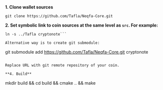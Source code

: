 **1. Clone wallet sources**

```
git clone https://github.com/Tafla/Neqfa-Core.git
```


**2. Set symbolic link to coin sources at the same level as `src`. For example:**

```
ln -s ../Tafla cryptonote```

Alternative way is to create git submodule:

```
git submodule add https://github.com/Tafla/Neqfa-Core.git cryptonote
```

Replace URL with git remote repository of your coin.

**4. Build**

```
mkdir build && cd build && cmake .. && make
```
